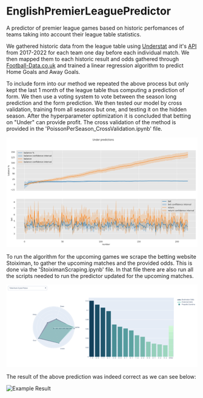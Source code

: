 # EnglishPremierLeaguePredictor
A predictor of premier league games based on historic perfomances of teams taking into account their league table statistics. 

We gathered historic data from the league table using [Understat](https://understat.com/ "Understat's Homepage") and it's [API](https://understat.readthedocs.io/en/latest/ "Understat API") from 2017-2022 for each team one day before each individual match. We then mapped them to each historic result and odds gathered through [Football-Data.co.uk](https://www.football-data.co.uk/englandm.php "Football-Data.co.uk") and trained a linear regression algorithm to predict Home Goals and Away Goals. 

To include form into our method we repeated the above process but only kept the last 1 month of the league table thus computing a prediction of form. We then use a voting system to vote between the season long prediction and the form prediction. We then tested our model by cross validation, training from all seasons but one, and testing it on the hidden season. After the hyperparameter optimization it is concluded that betting on "Under" can provide profit. The cross validation of the method is provided in the 'PoissonPerSeason_CrossValidation.ipynb' file.

![Profit example of the run of the algorithm](https://github.com/nickpadd/EnglishPremierLeaguePredictor/blob/main/ExamplePlotProfit.png?raw=true)


To run the algorithm for the upcoming games we scrape the betting website Stoiximan, to gather the upcoming matches and the provided odds. This is done via the 'StoiximanScraping.ipynb' file. In that file there are also run all the scripts needed to run the predictor updated for the upcoming matches.

![Example of predicted match Odds](https://github.com/nickpadd/EnglishPremierLeaguePredictor/blob/main/ExamplePlot.png?raw=true)

The result of the above prediction was indeed correct as we can see below:

![Example Result](https://github.com/nickpadd/EnglishPremierLeaguePredictor/blob/main/ExampleResult.png.png?raw=true)


